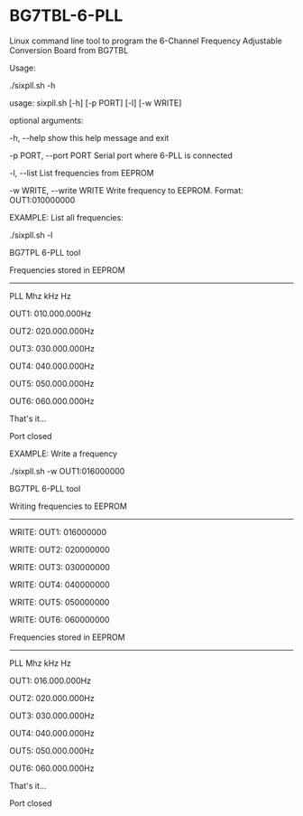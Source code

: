 # BG7TBL-6-PLL
Linux command line tool to program the 6-Channel Frequency Adjustable Conversion Board from BG7TBL

Usage:

./sixpll.sh -h

usage: sixpll.sh [-h] [-p PORT] [-l] [-w WRITE]

optional arguments:

-h, --help            show this help message and exit

-p PORT, --port PORT  Serial port where 6-PLL is connected

-l, --list            List frequencies from EEPROM

-w WRITE, --write WRITE
                        Write frequency to EEPROM. Format: OUT1:010000000


EXAMPLE: List all frequencies:

./sixpll.sh -l

BG7TPL 6-PLL tool

Frequencies stored in EEPROM

----------------------------

PLL   Mhz kHz Hz

OUT1: 010.000.000Hz

OUT2: 020.000.000Hz

OUT3: 030.000.000Hz

OUT4: 040.000.000Hz

OUT5: 050.000.000Hz

OUT6: 060.000.000Hz


That's it...

Port closed

EXAMPLE: Write a frequency

./sixpll.sh -w OUT1:016000000

BG7TPL 6-PLL tool

Writing frequencies to EEPROM

-----------------------------

WRITE: OUT1: 016000000

WRITE: OUT2: 020000000

WRITE: OUT3: 030000000

WRITE: OUT4: 040000000

WRITE: OUT5: 050000000

WRITE: OUT6: 060000000


Frequencies stored in EEPROM

----------------------------

PLL   Mhz kHz Hz

OUT1: 016.000.000Hz

OUT2: 020.000.000Hz

OUT3: 030.000.000Hz

OUT4: 040.000.000Hz

OUT5: 050.000.000Hz

OUT6: 060.000.000Hz

That's it...

Port closed
